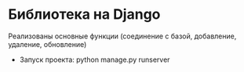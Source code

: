 # Библиотека на Django 
Реализованы основные функции (соединение с базой, добавление, удаление, обновление)
* Запуск проекта: python manage.py runserver

